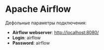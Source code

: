 # Apache Airflow

Дефольные параметры подключения:

+ **Airflow webserver**: [http://localhost:8080/](http://localhost:8080/)
+ **Login**: airflow
+ **Password**: airflow
